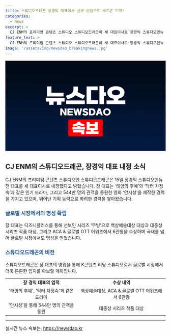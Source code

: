 ```yaml
---
title: 스튜디오드래곤 장경익 대표이사 신규 선임으로 새로운 도약!
categories:
  - News
excerpt: >
  CJ ENM의 프리미엄 콘텐츠 스튜디오 스튜디오드래곤이 새 대표이사로 장경익 스튜디오앤뉴 전 대표를 내정했다. 장 대표는 ‘태양의 후예’와 ‘닥터 차정숙’을 비롯한 히트 드라마와 영화 ‘안시성’을 제작한 경력을 가지고 있으며, ‘무빙’으로 국내외 시상식에서 수상한 바 있다. 이에 스튜디오드래곤은 장 대표를 영입해 K콘텐츠 리딩 스튜디오로서 글로벌 시장에서 명성을 쌓을 것으로 예고했다.
feature_text: >
  CJ ENM의 프리미엄 콘텐츠 스튜디오 스튜디오드래곤이 새 대표이사로 장경익 스튜디오앤뉴 전 대표를 내정했다. 장 대표는 ‘태양의 후예’와 ‘닥터 차정숙’을 비롯한 히트 드라마와 영화 ‘안시성’을 제작한 경력을 가지고 있으며, ‘무빙’으로 국내외 시상식에서 수상한 바 있다. 이에 스튜디오드래곤은 장 대표를 영입해 K콘텐츠 리딩 스튜디오로서 글로벌 시장에서 명성을 쌓을 것으로 예고했다.
image: '/assets/img/newsdao_breakingnews.jpg'
---
```


<p><img src="/assets/img/newsdao_breakingnews.jpg" alt="pcversion 속보" /></p>

<h2 data-ke-size="size26">CJ ENM의 스튜디오드래곤, 장경익 대표 내정 소식</h2>

<p data-ke-size="size16">CJ ENM의 프리미엄 콘텐츠 스튜디오인 스튜디오드래곤은 15일 장경익 스튜디오앤뉴 전 대표를 새 대표이사로 내정했다고 밝혔습니다. 장 대표는 ‘태양의 후예’와 ‘닥터 차정숙’과 같은 인기 드라마, 그리고 544만 명의 관객을 동원한 영화 ‘안시성’을 제작한 경력을 가지고 있으며, 뛰어난 기획 능력으로 화려한 경력을 쌓아왔습니다.</p>

<h3><b><span style="color: #1a5490;">글로벌 시장에서의 명성 확립</span></b></h3>

<p data-ke-size="size16">장 대표는 디즈니플러스를 통해 선보인 시리즈 ‘무빙’으로 백상예술대상 대상과 대종상 시리즈 작품 대상, 그리고 ACA & 글로벌 OTT 어워즈에서 6관왕을 수상하며 국내를 넘어 글로벌 시장에서도 명성을 얻었습니다.</p>

<h3><b><span style="color: #1a5490;">스튜디오드래곤의 비전</span></b></h3>

<p data-ke-size="size16">스튜디오드래곤은 장 대표의 영입을 통해 K콘텐츠 리딩 스튜디오로서 글로벌 시장에서 더욱 튼튼한 입지를 확보할 계획입니다.</p>

<table>
    <tbody>
        <tr>
            <td style="text-align: center; height: 17px;"><b>장 경익 대표의 업적</b></td>
            <td style="text-align: center; height: 17px;"><b>수상 내역</b></td>
        </tr>
        <tr>
            <td style="text-align: center;">'태양의 후예', '닥터 차정숙'과 같은 드라마</td>
            <td style="text-align: center;">백상예술대상, ACA & 글로벌 OTT 어워즈에서 6관왕</td>
        </tr>
        <tr>
            <td style="text-align: center;">'안시성'을 통해 544만 명의 관객을 동원</td>
            <td style="text-align: center;">대종상 시리즈 작품 대상</td>
        </tr>
    </tbody>
</table>

<p><hr></p>
실시간 뉴스 속보는, <a href="https://newsdao.kr" rel="dofollow">https://newsdao.kr</a>


